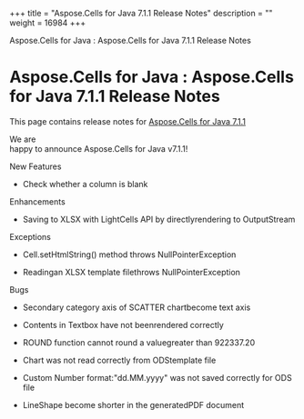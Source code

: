 +++
title = "Aspose.Cells for Java 7.1.1 Release Notes" 
description = "" 
weight = 16984 
+++

Aspose.Cells for Java : Aspose.Cells for Java 7.1.1 Release Notes  

# Aspose.Cells for Java : Aspose.Cells for Java 7.1.1 Release Notes


This page contains release notes for [Aspose.Cells for Java 7.1.1](http://www.aspose.com/downloads/cells/java/new-releases/aspose.cells-for-java-7.1.1/)

We are  
happy to announce Aspose.Cells for Java v7.1.1!

New Features

*   Check whether a column is blank

Enhancements

*   Saving to XLSX with LightCells API by directlyrendering to OutputStream

Exceptions

*   Cell.setHtmlString() method throws NullPointerException

*   Readingan XLSX template filethrows NullPointerException

Bugs

*   Secondary category axis of SCATTER chartbecome text axis

*   Contents in Textbox have not beenrendered correctly

*   ROUND function cannot round a valuegreater than 922337.20

*   Chart was not read correctly from ODStemplate file

*   Custom Number format:"dd.MM.yyyy" was not saved correctly for ODS file

*   LineShape become shorter in the generatedPDF document

